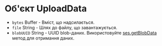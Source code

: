 # Об'єкт UploadData

* `bytes` Buffer - Вміст, що надсилається.
* `file` String - Шлях до файлу, що завантажується.
* `blobUUID` String - UUID blob-даних. Використовуйте [ses.getBlobData](../session.md#sesgetblobdataidentifier-callback) метод для отримання даних.